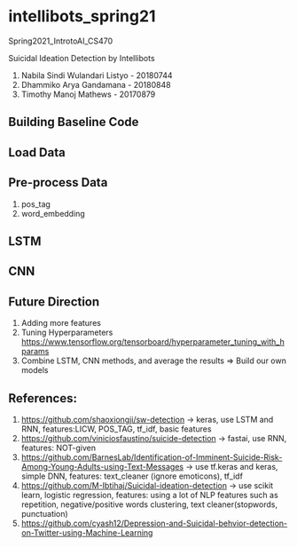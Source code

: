 # intellibots_spring21
Spring2021_IntrotoAI_CS470

Suicidal Ideation Detection by Intellibots
1. Nabila Sindi Wulandari Listyo - 20180744
2. Dhammiko Arya Gandamana - 20180848
3. Timothy Manoj Mathews - 20170879


## Building Baseline Code
## Load Data
## Pre-process Data
1. pos_tag
2. word_embedding

## LSTM


## CNN



## Future Direction
1. Adding more features
2. Tuning Hyperparameters https://www.tensorflow.org/tensorboard/hyperparameter_tuning_with_hparams
3. Combine LSTM, CNN methods, and average the results => Build our own models

## References:
1. https://github.com/shaoxiongji/sw-detection -> keras, use LSTM and RNN, features:LICW, POS_TAG, tf_idf, basic features
2. https://github.com/viniciosfaustino/suicide-detection -> fastai, use RNN, features: NOT-given
3. https://github.com/BarnesLab/Identification-of-Imminent-Suicide-Risk-Among-Young-Adults-using-Text-Messages -> use tf.keras and keras, simple DNN, features: text_cleaner (ignore emoticons), tf_idf 
4. https://github.com/M-Ibtihaj/Suicidal-ideation-detection -> use scikit learn, logistic regression, features: using a lot of NLP features such as repetition, negative/positive words clustering, text cleaner(stopwords, punctuation)
5. https://github.com/cyash12/Depression-and-Suicidal-behvior-detection-on-Twitter-using-Machine-Learning
